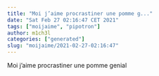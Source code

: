 ```yaml
---
title: "Moi j’aime procrastiner une pomme g..."
date: "Sat Feb 27 02:16:47 CET 2021"
tags: ["moijaime", "pipotron"]
author: m1ch3l
categories: ["generated"]
slug: "moijaime/2021-02-27-02:16:47"
---
```


Moi j’aime procrastiner une pomme genial
